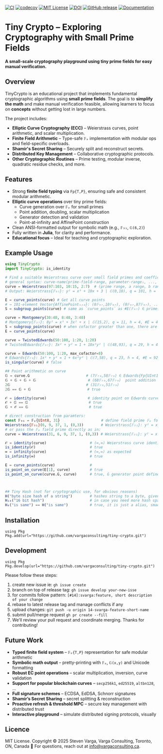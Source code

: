 [![CI](https://github.com/vargaconsulting/tiny-crypto/actions/workflows/ci.yml/badge.svg)](https://github.com/vargaconsulting/tiny-crypto/actions/workflows/ci.yml)
[![codecov](https://codecov.io/gh/vargaconsulting/tiny-crypto/branch/main/graph/badge.svg)](https://codecov.io/gh/vargaconsulting/tiny-crypto)
[![MIT License](https://img.shields.io/badge/license-MIT-green.svg)](LICENSE)
[![DOI](https://zenodo.org/badge/950847209.svg)](https://doi.org/10.5281/zenodo.15492419)
[![GitHub release](https://img.shields.io/github/v/release/vargaconsulting/tiny-crypto.svg)](https://github.com/vargaconsulting/tiny-crypto/releases)
[![Documentation](https://img.shields.io/badge/docs-stable-blue)](https://vargaconsulting.github.io/tiny-crypto)

# Tiny Crypto – Exploring Cryptography with Small Prime Fields

**A small-scale cryptography playground using tiny prime fields for easy manual verification.**

## Overview

TinyCrypto is an educational project that implements fundamental cryptographic algorithms using **small prime fields**. The goal is to **simplify the math** and make manual verification feasible, allowing learners to focus on **concepts** without getting lost in large numbers.

The project includes:
- **Elliptic Curve Cryptography (ECC)** – Weierstrass curves, point arithmetic, and scalar multiplication.
- **Finite Field Arithmetic** – Type-safe `𝔽ₚ` implementation with modular ops and field-specific overloads.
- **Shamir's Secret Sharing** – Securely split and reconstruct secrets.
- **Distributed Key Management** – Collaborative cryptographic protocols.
- **Other Cryptographic Routines** – Prime testing, modular inverse, quadratic residue checks, and more.

## Features

- Strong **finite field typing** via `Fp{T,P}`, ensuring safe and consistent modular arithmetic.
- **Elliptic curve operations** over tiny prime fields:
  - Curve generation over `𝔽ₚ` for small primes
  - Point addition, doubling, scalar multiplication
  - Generator detection and validation
  - Point-at-infinity and AffinePoint construction
- Clean ANSI-formatted output for symbolic math (e.g., `𝔽₃₁`, `𝔾(6,2)`)
- Fully written in **Julia**, for clarity and performance.
- **Educational focus** – Ideal for teaching and cryptographic exploration.

## Example Usage

```julia
using TinyCrypto
import TinyCrypto: is_identity

# Find a suitable Weierstrass curve over small field primes and coefficient ranges with iterative method
# general syntax: curve-name(prime-field-range, parameter-range₁, ..., parameter-rangeₙ, max_cofactor=8)
curve = Weierstrass(97:103, 10:15, 2:7)  # (prime range, a range, b range)
# Output: Weierstrass{𝔽₉₇}: y² = x³ + 10x + 3 | 𝔾(0,10), q = 101, h = 1, #E = 10

E = curve_points(curve) # Get all curve points
# → 101-element Vector{AffinePoint₁₂₈}: (0𝔽₉₇,10𝔽₉₇), (0𝔽₉₇,87𝔽₉₇), ..., (96𝔽₉₇,63𝔽₉₇), (∞,∞)
S = subgroup_points(curve) # same as `curve_points` as #E(𝔽₉₇) ∈ primes

curve = Montgomery(30:40, 8:40, 3:40)
# Montgomery{𝔽₃₇}: 8y² = x³ + 3x² + x | 𝔾(15,2), q = 11, h = 4, #E = 44
S = subgroup_points(curve) # when cofactor greater than one, there are multiple sub groups
E = curve_points(curve)

curve = TwistedEdwards(50:100, 1:20, 1:20)
# TwistedEdwards{𝔽₉₇}: 3x² + y² = 1 + 10x²y² | 𝔾(48,93), q = 29, h = 4, #E = 116

curve = Edwards(50:100, 1:20, max_cofactor=8)
# Edwards{𝔽₇₉}: 1x² + y² = 1 + 6x²y² | 𝔾(7,58), q = 23, h = 4, #E = 92
is_singular(curve) # false

## Point arithmetic on curve
𝔾 = curve.G                          # (7𝔽₇₉,58𝔽₇₉) ∈ Edwards{Fp{UInt128, 79}}
𝔾 + 𝔾 + 𝔾 + 𝔾                        # (68𝔽₇₉,67𝔽₇₉)  point addition on a cyclic group
2𝔾                                   # (31𝔽₇₉,51𝔽₇₉) 
2𝔾 == 𝔾 + 𝔾                          # true

𝒪 = identity(curve)                   # identity point on Edwards curve variant: (0𝔽₇₉,1𝔽₇₉)
𝒪 + 𝔾 == 𝔾                            # true
𝔾 + 𝒪 == 𝔾                            # true  

# direct construction from paramters:
const 𝔽₃₁ = 𝔽ₚ{UInt8, 31}                   # define field prime 𝔽ₚ for the abelian group, or use non-unicode `Fp{base_type, prime_number}`
Weierstrass{𝔽₃₁}(6, 9, 37, 1, (0,3))        # Weierstrass{𝔽₃₁}: y² = x³ + 6x + 9 | 𝔾(0,3), q = 37, h = 1, #E = 37
# or pass the 𝔽ₚ field prime directly as in:
curve = Weierstrass(31, 6, 9, 37, 1, (0,3)) # Weierstrass{𝔽₃₁}: y² = x³ + 6x + 9 | 𝔾(0,3), q = 37, h = 1, #E = 37

𝒪 = identity(curve)                    # (∞,∞) Weierstrass curve identity is infinity
is_identity(𝒪)                         # true 
∞ = infinity(curve)                    # (∞,∞) as expected
is_infinity(∞)                         # true

E = curve_points(curve)                # 
is_point_on_curve(E[1], curve)         # true 
is_point_on_curve(curve.G, curve)      # true, G generator point defines the cyclic group, which in this case the entire abelien group 



## Tiny Hash (not for cryptographic use, for obvious reasons)
H("byte size hash of a string")        # hashes string to a byte, given the abelian group is byte size
H₁₆("16 bit hash")                     # in case you need more hash space
H₈("is same") == H("is same")          # true, it is just a alias, smae as H8 
```

## Installation
```
using Pkg
Pkg.add(url="https://github.com/vargaconsulting/tiny-crypto.git")
```
## Development
```
using Pkg
Pkg.develop(url="https://github.com/vargaconsulting/tiny-crypto.git")
```
Please follow these steps:
1. create new issue ie: `gh issue create `
2. branch on top of release tag: `gh issue develop your-new-isse`
3. for commits follow pattern: `[#14]:svarga:feature, short description of your change`
4. rebase to latest release tag and manage conflicts if any 
5. upload changes: `git push -u origin 14-svarga-feature-short-name`
6. submit pull/merge request `gh pr create --fill`
7. We'll review your pull request and coordinate merging. Thanks for contributing!

## Future Work
- **Typed finite field system** – `𝔽ₚ{T,P}` representation for safe modular arithmetic
- **Symbolic math output** – pretty-printing with `𝔽ₚ`, `𝔾(x,y)` and Unicode formatting
- **Robust EC point operations** – scalar multiplication, inversion, curve validation
- **Support for popular blockchain curves** – `secp256k1`, `ed25519`, `altbn128`, ...
- **Full signature schemes** – ECDSA, EdDSA, Schnorr signatures
- **Shamir’s Secret Sharing** – secret splitting & reconstruction
- **Proactive refresh & threshold MPC** – secure key management with distributed trust
- **Interactive playground** – simulate distributed signing protocols, visually

## Licence 
MIT License. Copyright © 2025 Steven Varga, Varga Consulting, Toronto, ON, Canada 🍁
For questions, reach out at info@vargaconsulting.ca.
